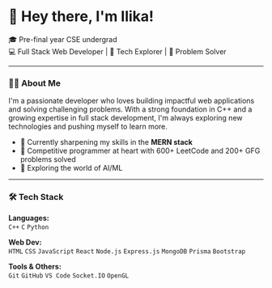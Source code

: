 # 👋 Hey there, I'm Ilika!

🎓 Pre-final year CSE undergrad  
💻 Full Stack Web Developer | 🤖 Tech Explorer | 🧠 Problem Solver  

---

### 👩‍💻 About Me

I'm a passionate developer who loves building impactful web applications and solving challenging problems. With a strong foundation in C++ and a growing expertise in full stack development, I'm always exploring new technologies and pushing myself to learn more.

- 🔭 Currently sharpening my skills in the **MERN stack**
- 💬 Competitive programmer at heart with 600+ LeetCode and 200+ GFG problems solved
- 🌱 Exploring the world of AI/ML

---

### 🛠️ Tech Stack

**Languages:**  
`C++` `C`  `Python` 

**Web Dev:**  
`HTML` `CSS` `JavaScript` `React` `Node.js` `Express.js` `MongoDB` `Prisma` `Bootstrap`

**Tools & Others:**  
`Git` `GitHub` `VS Code` `Socket.IO`  `OpenGL`

<!---
ilika25/ilika25 is a ✨ special ✨ repository because its `README.md` (this file) appears on your GitHub profile.
You can click the Preview link to take a look at your changes.
--->

